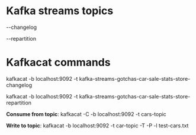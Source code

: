 # Kafka streams topics

<application-name>-<store-name>-changelog

<application-name>-<store-name>-repartition

 
# Kafkacat commands

kafkacat -b localhost:9092 -t kafka-streams-gotchas-car-sale-stats-store-changelog

kafkacat -b localhost:9092 -t kafka-streams-gotchas-car-sale-stats-store-repartition

**Consume from topic**: kafkacat -C -b localhost:9092 -t cars-topic

**Write to topic**: kafkacat -b localhost:9092 -t car-topic -T -P -l test-cars.txt